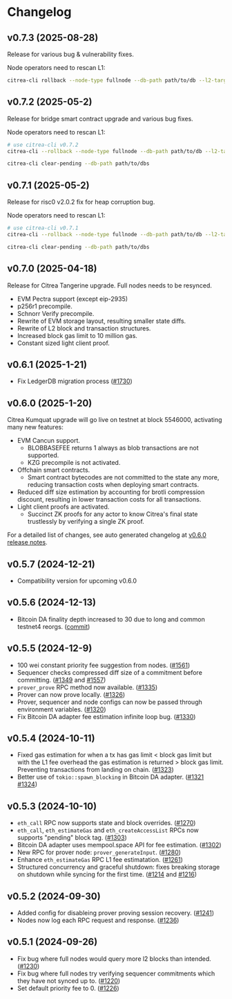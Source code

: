 # Changelog

## v0.7.3 (2025-08-28)
Release for various bug & vulnerability fixes.

Node operators need to rescan L1:
```sh
citrea-cli rollback --node-type fullnode --db-path path/to/db --l2-target 9999999999 --l1-target 74247 --sequencer-commitment-index 0
```

## v0.7.2 (2025-05-2)
Release for bridge smart contract upgrade and various bug fixes.

Node operators need to rescan L1:

```sh
# use citrea-cli v0.7.2
citrea-cli --rollback --node-type fullnode --db-path path/to/db --l2-target 9999999999 --l1-target 74247 --sequencer-commitment-index 0

citrea-cli clear-pending --db-path path/to/dbs 
```


## v0.7.1 (2025-05-2)
Release for risc0 v2.0.2 fix for heap corruption bug.

Node operators need to rescan L1:

```sh
# use citrea-cli v0.7.1
citrea-cli --rollback --node-type fullnode --db-path path/to/db --l2-target 9999999999 --l1-target 74247 --sequencer-commitment-index 0

citrea-cli clear-pending --db-path path/to/dbs 
```

## v0.7.0 (2025-04-18)
Release for Citrea Tangerine upgrade. Full nodes needs to be resynced.
- EVM Pectra support (except eip-2935)
- p256r1 precompile.
- Schnorr Verify precompile.
- Rewrite of EVM storage layout, resulting smaller state diffs.
- Rewrite of L2 block and transaction structures.
- Increased block gas limit to 10 million gas.
- Constant sized light client proof.


## v0.6.1 (2025-1-21)
- Fix LedgerDB migration process ([#1730](https://github.com/chainwayxyz/citrea/pull/1730))

## v0.6.0 (2025-1-20)
Citrea Kumquat upgrade will go live on testnet at block 5546000, activating many new features:
- EVM Cancun support.
  - BLOBBASEFEE returns 1 always as blob transactions are not supported.
  - KZG precompile is not activated.
- Offchain smart contracts.
  - Smart contract bytecodes are not committed to the state any more, reducing transaction costs when deploying smart contracts.
- Reduced diff size estimation by accounting for brotli compression discount, resulting in lower transaction costs for all transactions.
- Light client proofs are activated.
  - Succinct ZK proofs for any actor to know Citrea's final state trustlessly by verifying a single ZK proof.

For a detailed list of changes, see auto generated changelog at [v0.6.0 release notes](https://github.com/chainwayxyz/citrea/releases/tag/v0.6.0).

## v0.5.7 (2024-12-21)
- Compatibility version for upcoming v0.6.0

## v0.5.6 (2024-12-13)
- Bitcoin DA finality depth increased to 30 due to long and common testnet4 reorgs. ([commit](https://github.com/chainwayxyz/citrea/commit/cb4a86e8de714fea15698742d77dbafeef82a95a))

## v0.5.5 (2024-12-9)
- 100 wei constant priority fee suggestion from nodes. ([#1561](https://github.com/chainwayxyz/citrea/pull/1561))
- Sequencer checks compressed diff size of a commitment before committing. ([#1349](https://github.com/chainwayxyz/citrea/pull/1349) and [#1557](https://github.com/chainwayxyz/citrea/pull/1557))
- `prover_prove` RPC method now available. ([#1335](https://github.com/chainwayxyz/citrea/pull/1335))
- Prover can now prove locally. ([#1326](https://github.com/chainwayxyz/citrea/pull/1326))
- Prover, sequencer and node configs can now be passed through environment variables. ([#1320](https://github.com/chainwayxyz/citrea/pull/1320))
- Fix Bitcoin DA adapter fee estimation infinite loop bug. ([#1330](https://github.com/chainwayxyz/citrea/pull/1330))

## v0.5.4 (2024-10-11)
- Fixed gas estimation for when a tx has gas limit < block gas limit but with the L1 fee overhead the gas estimation is returned > block gas limit. Preventing transactions from landing on chain. ([#1323](https://github.com/chainwayxyz/citrea/pull/1323))
- Better use of `tokio::spawn_blocking` in Bitcoin DA adapter. ([#1321](https://github.com/chainwayxyz/citrea/pull/1321) [#1324](https://github.com/chainwayxyz/citrea/pull/1324))

## v0.5.3 (2024-10-10)
- `eth_call` RPC now supports state and block overrides. ([#1270](https://github.com/chainwayxyz/citrea/pull/1270))
- `eth_call`, `eth_estimateGas` and `eth_createAccessList` RPCs now supports "pending" block tag. ([#1303](https://github.com/chainwayxyz/citrea/pull/1303))
- Bitcoin DA adapter uses mempool.space API for fee estimation. ([#1302](https://github.com/chainwayxyz/citrea/pull/1302))
- New RPC for prover node: `prover_generateInput`. ([#1280](https://github.com/chainwayxyz/citrea/pull/1280))
- Enhance `eth_estimateGas` RPC L1 fee estimatation. ([#1261](https://github.com/chainwayxyz/citrea/pull/1261))
- Structured concurrency and graceful shutdown: fixes breaking storage on shutdown while syncing for the first time. ([#1214](https://github.com/chainwayxyz/citrea/pull/1214) and [#1216](https://github.com/chainwayxyz/citrea/pull/1216))

## v0.5.2 (2024-09-30)
- Added config for disableing prover proving session recovery. ([#1241](https://github.com/chainwayxyz/citrea/pull/1241))
- Nodes now log each RPC request and response. ([#1236](https://github.com/chainwayxyz/citrea/pull/1236))

## v0.5.1 (2024-09-26)

- Fix bug where full nodes would query more l2 blocks than intended. ([#1230](https://github.com/chainwayxyz/citrea/pull/1230))
- Fix bug where full nodes try verifying sequencer commitments which they have not synced up to. ([#1220](https://github.com/chainwayxyz/citrea/pull/1220))
- Set default priority fee to 0. ([#1226](https://github.com/chainwayxyz/citrea/pull/1226))